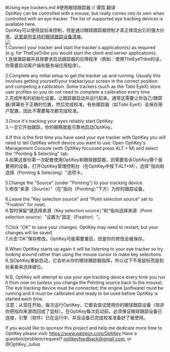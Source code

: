 #Using eye trackers.md
#使用眼球跟踪器 // 谭霓 翻译 <br> 
OptiKey can be controlled with a mouse, but really comes into its own when controlled with an eye tracker. The list of supported eye tracking devices is available here.<br> 
OptiKey可以使用鼠标来控制，但是通过眼球跟踪器控制才真正体现出它的强大价值。[这里是所支持的眼球跟踪设备清单](https://github.com/JuliusSweetland/OptiKey/wiki/Supported-eye-trackers)。<br> 
![](https://camo.githubusercontent.com/9f2b331137e09ebd679cc3d4bdfc80a1e56c7eeb/687474703a2f2f6a756c69757373776565746c616e642e6769746875622e696f2f4f7074694b65792f696d616765732f74686565796574726962652d706879736963616c2d73657475702e706e67)<br>
1.Connect your tracker and start the tracker's application(s) as required (e.g. for TheEyeTribe you would start the client and server applications).<br> 
1.连接跟踪器并且按要求启动跟踪器的应用程序（例如：使用TheEyeTribe的话，你需要启动客户端和服务端应用程序）。

2.Complete any initial setup to get the tracker up and running. Usually this involves getting yourself/your tracker/your screen in the correct position and competing a calibration. Some trackers (such as the Tobii EyeX) store user profiles so you do not need to complete a calibration every time.<br> 
2.完成所有的初始化设置，让跟踪器启动并运行起来。通常这需要让你自己/跟踪器/屏幕处于正确的位置，然后完成校准。有些跟踪器（如Tobii EyeX）会保存用户配置，因此不需要每次都完成校准。

3.Once it's tracking your eyes reliably start OptiKey.<br> 
3.一旦它开始跟踪，你的眼睛就能可靠地启动OptiKey。

4.If this is the first time you have used your eye tracker with OptiKey you will need to tell OptiKey which device you want to use. Open OptiKey's Management Console (with OptiKey focussed press ALT + M) and select the "Pointing & Selecting" tab.<br> 
4.如果这是你第一次配套使用OptiKey和眼球跟踪器，则需要告诉OptiKey哪个是要用的设备。打开OptiKey管理控制台（在OptiKey中按下ALT+M），选择"指向和选择（Pointing & Selecting）"选项卡。

5.Change the "Source" (under "Pointing") to your tracking device.<br> 
5.修改“来源（Source）”（在“指向（Pointing）”下方）为你的跟踪设备。

6.Leave the "Key selection source" and "Point selection source" set to "Fixation" for now).<br> 
6.暂时保留“键选择来源（Key selection source）”和"指向选择来源（Point selection source）"设置为"固定（Fixation）"。

7.Click "OK" to save your changes. OptiKey may need to restart, but your changes will be saved.<br> 
7.点击“OK”保存修改。OptiKey可能需要重启，但是你的修改会被保存。

8.When OptiKey starts up again it will be listening to your eye tracker so try looking around rather than using the mouse cursor to make key selections.<br> 
8.当OptiKey重新启动，它会听从你的眼球跟踪器指挥，所以试下不用鼠标而是到处看看来选择键位。

N.B. OptiKey will attempt to use your eye tracking device every time you run it from now on (unless you change the Pointing source back to the mouse). The eye tracking device must be connected, the engine (software) must be running and it must be calibrated and ready to be used before OptiKey is started each time.<br> 
注意：从现在开始，每次运行OptiKey，它都会尝试使用你的眼球跟踪设备（除非你把指向来源改回成了鼠标）。在OptiKey每次启动前，必须保证眼球跟踪设备已连接，引擎（软件）已在运行中，并且设备已完成校准准备好了被使用。


  If you would like to sponsor this project and help me dedicate more time to OptiKey please visit:     https://www.patreon.com/OptiKey
  Have a question/problem/request? optikeyfeedback@gmail.com, or @OptiKey_Julius
